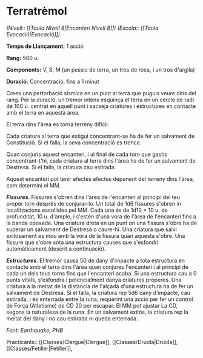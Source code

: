 # Terratrèmol

*(Nivell:: [[Taula Nivell 8|Encanteri Nivell 8]]) (Escola:: [[Taula Evocació|Evocació]])*

**Temps de Llançament:** 1 acció

**Rang:** 500 u.

**Components:** V, S, M (un pessic de terra, un tros de roca, i un tros d'argila)

**Duració:** Concentració, fins a 1 minut

Crees una pertorbació sísmica en un punt al terra que puguis veure dins del rang. Per la duració, un tremor intens esquinça el terra en un cercle de radi de 100 u. centrat en aquell punt i sacseja criatures i estructures en contacte amb el terra en aquestà àrea.

El terra dins l'àrea es torna terreny difícil.

Cada criatura al terra que estigui concentrant-se ha de fer un salvament de Constitució. Si el falla, la seva concentració es trenca.

Quan conjuris aquest encanteri, i al final de cada torn que gastis concentrant-t'hi, cada criatura al terra dins l'àrea ha de fer un salvament de Destresa. Si el falla, la criatura cau estirada.

Aquest encanteri pot tenir efectes efectes depenent del terreny dins l'àrea, com determini el MM.

***Fissures***. Fissures s'obren dins l'àrea de l'encanteri al principi del teu proper torn després de conjurar-lo. Un total de 1d6 fissures s'obren in localitzacions escollides pel MM. Cada una és de 1d10 × 10 u. de profunditat, 10 u. d'ample, i s'estén d'una vora de l'àrea de l'encanteri fins a la banda oposada. Una criatura dreta en un punt on una fissura s'obre ha de superar un salvament de Destresa o caure-hi. Una criatura que salvi exitosament es mou amb la vora de la fissura quan aquesta s'obre. Una fissure que s'obre sota una estructura causes que s'esfondri automàticament (descrit a continuació).

***Estructures***. El tremor causa 50 de dany d'impacte a tota estructura en contacte amb el terra dins l'àrea quan conjures l'encanteri i al principi de cada un dels teus torns fins que l'encanteri acaba. Si una estructura cau a 0 punts vitals, s'esfondra i potencialment danya criatures properes. Una criatura a la meitat de la distància de l'alçada d'una estructura ha de fer un salvament de Destresa. Si el falla, la criatura rep 5d6 dany d'impacte, cau estirada, i és enterrada entre la runa, requerint una acció per fer un control de Força (Atletisme) de CD 20 per escapar. El MM pot ajustar La CD, segons la naturalesa de la runa. En un salvament exitós, la criatura rep la meitat del dany i no cau estirada ni queda enterrada.


*Font: Earthquake, PHB*



Practicants:: [[Classes/Clergue|Clergue]], [[Classes/Druida|Druida]], [[Classes/Fetiller|Fetiller]],